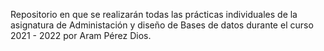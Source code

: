 Repositorio en que se realizarán todas las prácticas individuales de la asignatura de Administación y diseño de Bases de datos  durante el curso 2021 - 2022 por Aram Pérez Dios.